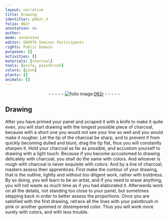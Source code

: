 ```yaml
---
layout: narrative
title: Drawing
identifier: p062r_4
folio: 062r
annotation: no
author:
mode: annotated
editor: GR8975 Seminar Participants
rights: Public Domain
purposes: []
activities: []
materials: [charcoal]
tools: [knife, paintbrush]
colors: [pink]
plants: []
animals: []
---
```


 <div class="folio" align="center">- - - - - <a href="http://gallica.bnf.fr/ark:/12148/btv1b10500001g/f129.image" target="_blank"><img src="https://cu-mkp.github.io/GR8975-edition/assets/photo-icon.png" alt="folio image: " style="display:inline-block; margin-bottom:-3px;"/>062r</a> - - - - - </div> 

## Drawing

 
After you have primed your panel and scraped it with a <span class="tool">knife</span> to make it quite even, you will start drawing with the longest possible piece of <span class="material">charcoal</span>, because with a short one you would not see your line so well and you would make it rougher. Let the tip of the <span class="material">charcoal</span> be sharp, and to prevent if from quickly becoming dulled and blunt, drag the tip flat, thus you will constantly sharpen it. Hold your <span class="material">charcoal</span> as far as possible, and accustom yourself to drawing with a light touch. Because if you become accustomed to drawing delicately with charcoal, you shall do the same with colors. And whoever is rough with charcoal is never exquisite with colors. And by a line of charcoal, masters assess their apprentices. First make the contour of your drawing, that is the outline, lightly and without too diligent work, rather with boldness. By so doing, you will learn to be an artist, and if you need to erase anything, you will not waste as much time as if you had elaborated it. Afterwards work on all the details, not standing too close to your panel, but sometimes stepping back in order to better assess the proportions. Once you are satisfied with the first drawing, retrace all the lines with your <span class="tool">paintbrush</span> in <span class="color">pink</span> or another gummed or distempered color. Thus you will work more surely with colors, and with less trouble. 
 